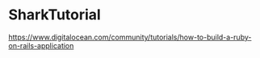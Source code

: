 # SharkTutorial
https://www.digitalocean.com/community/tutorials/how-to-build-a-ruby-on-rails-application
